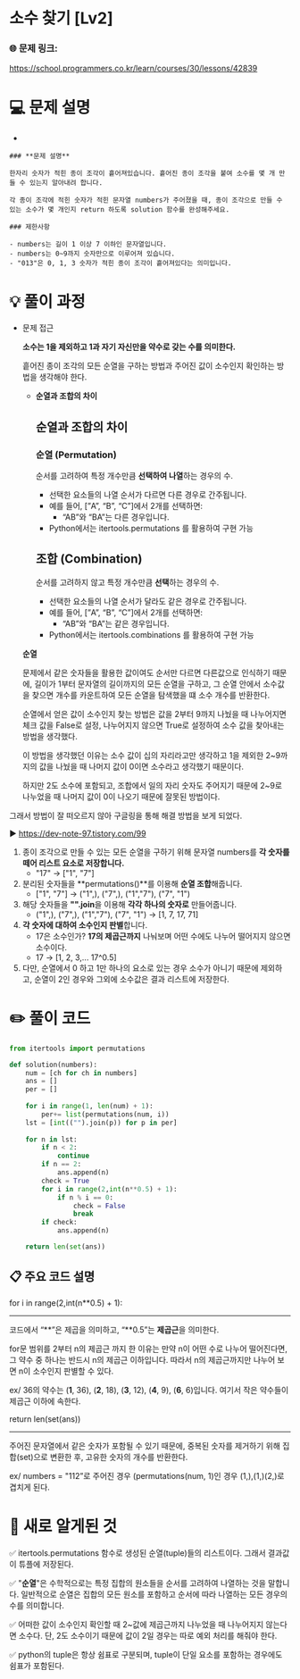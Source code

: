 # 소수 찾기 [Lv2]

### 🌐 문제 링크:

https://school.programmers.co.kr/learn/courses/30/lessons/42839

# 💻 문제 설명

- 
    
    ### **문제 설명**
    
    한자리 숫자가 적힌 종이 조각이 흩어져있습니다. 흩어진 종이 조각을 붙여 소수를 몇 개 만들 수 있는지 알아내려 합니다.
    
    각 종이 조각에 적힌 숫자가 적힌 문자열 numbers가 주어졌을 때, 종이 조각으로 만들 수 있는 소수가 몇 개인지 return 하도록 solution 함수를 완성해주세요.
    
    ### 제한사항
    
    - numbers는 길이 1 이상 7 이하인 문자열입니다.
    - numbers는 0~9까지 숫자만으로 이루어져 있습니다.
    - "013"은 0, 1, 3 숫자가 적힌 종이 조각이 흩어져있다는 의미입니다.

# **💡 풀이 과정**

- 문제 접근
    
    **소수는 1을 제외하고  1과 자기 자신만을 약수로 갖는 수를 의미한다.**
    
    흩어진 종이 조각의 모든 순열을 구하는 방법과 주어진 값이 소수인지 확인하는 방법을 생각해야 한다.
    
    - **순열과 조합의 차이**
        
        ## **순열과 조합의 차이**
        
        ### **순열 (Permutation)**
        
        순서를 고려하여 특정 개수만큼 **선택하여 나열**하는 경우의 수.
        
        - 선택한 요소들의 나열 순서가 다르면 다른 경우로 간주됩니다.
        - 예를 들어, [”A”, “B”, “C”]에서 2개를 선택하면:
            - “AB”와 “BA”는 다른 경우입니다.
        - Python에서는 itertools.permutations 를 활용하여 구현 가능
        
        ## **조합 (Combination)**
        
        순서를 고려하지 않고 특정 개수만큼 **선택**하는 경우의 수.
        
        - 선택한 요소들의 나열 순서가 달라도 같은 경우로 간주됩니다.
        - 예를 들어, [”A”, “B”, “C”]에서 2개를 선택하면:
            - “AB”와 “BA”는 같은 경우입니다.
        - Python에서는 itertools.combinations 를 활용하여 구현 가능
    
    **순열**
    
    문제에서 같은 숫자들을 활용한 값이여도 순서만 다르면 다른값으로 인식하기 때문에, 길이가 1부터 문자열의 길이까지의 모든 순열을 구하고, 그 순열 안에서 소수값을 찾으면 개수를 카운트하여 모든 순열을 탐색했을 떄 소수 개수를 반환한다.
    
    순열에서 얻은 값이 소수인지 찾는 방법은 값을 2부터 9까지 나눴을 때 나누어지면 체크 값을 False로 설정, 나누어지지 않으면 True로 설정하여 소수 값을 찾아내는 방법을 생각했다.
    
    이 방법을 생각했던 이유는 소수 값이 십의 자리라고만 생각하고 1을 제외한 2~9까지의 값을 나눴을 때 나머지 값이 0이면 소수라고 생각했기 때문이다.
    
    하지만 2도 소수에 포함되고, 조합에서 일의 자리 숫자도 주어지기 때문에 2~9로 나누었을 때 나머지 값이 0이 나오기 때문에 잘못된 방법이다.
    

그래서 방법이 잘 떠오르지 않아 구글링을 통해 해결 방법을 보게 되었다.

▶️ https://dev-note-97.tistory.com/99

1. 종이 조각으로 만들 수 있는 모든 순열을 구하기 위해 문자열 numbers를 **각 숫자를 떼어 리스트 요소로 저장합니다.**
    - "17" -> ["1", "7"]
2. 분리된 숫자들을 **permutations()**를 이용해 **순열 조합**해줍니다.
    - ["1", "7"] -> ("1",), ("7",), ("1","7"), ("7", "1")
3. 해당 숫자들을 **"".join**을 이용해 **각각 하나의 숫자로** 만들어줍니다.
    - ("1",), ("7",), ("1","7"), ("7", "1") -> [1, 7, 17, 71]
4. **각 숫자에 대하여 소수인지 판별**합니다.
    - 17은 소수인가? **17의 제곱근까지** 나눠보며 어떤 수에도 나누어 떨어지지 않으면 소수이다.
    - 17 -> [1, 2, 3,... 17^0.5]
5. 다만, 순열에서 0 하고 1만 하나의 요소로 있는 경우 소수가 아니기 때문에 제외하고, 순열이 2인 경우와 그외에 소수값은 결과 리스트에 저장한다.

# ✏️ **풀이 코드**

```python
from itertools import permutations

def solution(numbers):
    num = [ch for ch in numbers] 
    ans = []
    per = []
    
    for i in range(1, len(num) + 1): 
        per+= list(permutations(num, i)) 
    lst = [int(("").join(p)) for p in per] 
    
    for n in lst:                            
        if n < 2:       
            continue
        if n == 2:
            ans.append(n)
        check = True           
        for i in range(2,int(n**0.5) + 1): 
            if n % i == 0:               
                check = False
                break
        if check: 
            ans.append(n)                      

    return len(set(ans)) 
```

## 📋 주요 코드 설명

for i in range(2,int(n**0.5) + 1):

---

코드에서 “**”은 제곱을 의미하고, “**0.5”는 **제곱근**을 의미한다.

for문 범위를 2부터 n의 제곱근 까지 한 이유는 만약 n이 어떤 수로 나누어 떨어진다면, 그 약수 중 하나는 반드시 n의 제곱근 이하입니다. 따라서 n의 제곱근까지만 나누어 보면 n이 소수인지 판별할 수 있다.

ex/ 36의 약수는 (**1**, 36), (**2**, 18), (**3**, 12), (**4**, 9), (**6**, 6)입니다. 여기서 작은 약수들이 제곱근 이하에 속한다.

return len(set(ans))

---

주어진 문자열에서 같은 숫자가 포함될 수 있기 때문에, 중복된 숫자를 제거하기 위해 집합(set)으로 변환한 후, 고유한 숫자의 개수를 반환한다.

ex/ numbers = "112”로 주어진 경우 (permutations(num, 1)인 경우 (1,),(1,)(2,)로 겹치게 된다.

# 📝 새로 알게된 것

✅ itertools.permutations 함수로 생성된 순열(tuple)들의 리스트이다. 그래서 결과값이 튜플에 저장된다.

✅ "**순열**"은 수학적으로는 특정 집합의 원소들을 순서를 고려하여 나열하는 것을 말합니다. 일반적으로 순열은 집합의 모든 원소를 포함하고 순서에 따라 나열하는 모든 경우의 수를 의미합니다.

✅ 어떠한 값이 소수인지 확인할 때 2~값에 제곱근까지 나누었을 때 나누어지지 않는다면 소수다. 단, 2도 소수이기 때문에 값이 2일 경우는 따로 예외 처리를 해줘야 한다.

✅ python의 tuple은 항상 쉼표로 구분되며, tuple이 단일 요소를 포함하는 경우에도 쉼표가 포함된다.
